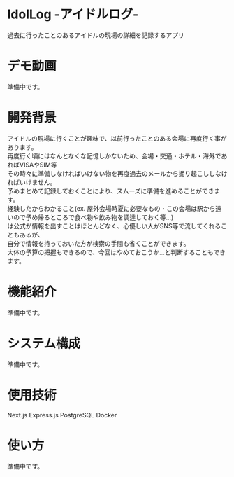 # IdolLog -アイドルログ-
過去に行ったことのあるアイドルの現場の詳細を記録するアプリ

# デモ動画
準備中です。

# 開発背景
アイドルの現場に行くことが趣味で、以前行ったことのある会場に再度行く事があります。<br>
再度行く頃にはなんとなくな記憶しかないため、会場・交通・ホテル・海外であればVISAやSIM等<br>
その時々に準備しなければいけない物を再度過去のメールから掘り起こししなければいけません。<br>
予めまとめて記録しておくことにより、スムーズに準備を進めることができます。<br>
経験したからわかること(ex. 屋外会場時夏に必要なもの・この会場は駅から遠いので予め帰るところで食べ物や飲み物を調達しておく等...)<br>
は公式が情報を出すことはほとんどなく、心優しい人がSNS等で流してくれることもあるが、<br>
自分で情報を持っておいた方が検索の手間も省くことができます。<br>
大体の予算の把握もできるので、今回はやめておこうか...と判断することもできます。<br>

# 機能紹介
準備中です。

# システム構成
準備中です。

# 使用技術
Next.js
Express.js
PostgreSQL
Docker

# 使い方
準備中です。
